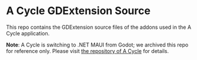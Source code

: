 # A Cycle GDExtension Source

This repo contains the GDExtension source files of the addons used in the A Cycle application.

**Note**: A Cycle is switching to .NET MAUI from Godot; we archived this repo for reference only. Please visit [the repository of A Cycle](https://github.com/lightyears1998/a-cycle-godot) for details.
